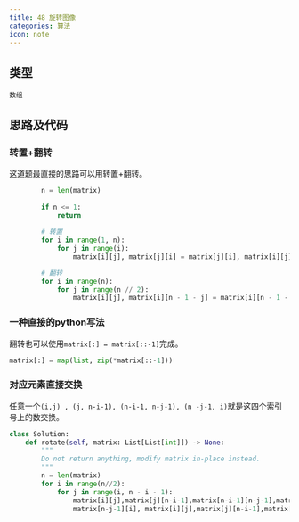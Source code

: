 ```yaml
---
title: 48 旋转图像
categories: 算法
icon: note
---
```


## 类型

`数组`

## 思路及代码

### 转置+翻转

这道题最直接的思路可以用转置+翻转。

```python
        n = len(matrix)
        
        if n <= 1:
            return 
        
        # 转置
        for i in range(1, n):
            for j in range(i):
                matrix[i][j], matrix[j][i] = matrix[j][i], matrix[i][j]

        # 翻转
        for i in range(n):
            for j in range(n // 2):
                matrix[i][j], matrix[i][n - 1 - j] = matrix[i][n - 1 - j], matrix[i][j]
```

### 一种直接的python写法

翻转也可以使用`matrix[:] = matrix[::-1]`完成。

```python
matrix[:] = map(list, zip(*matrix[::-1]))
```

### 对应元素直接交换

任意一个`(i,j) , (j, n-i-1), (n-i-1, n-j-1), (n -j-1, i)`就是这四个索引号上的数交换。

```python
class Solution:
    def rotate(self, matrix: List[List[int]]) -> None:
        """
        Do not return anything, modify matrix in-place instead.
        """
        n = len(matrix) 
        for i in range(n//2):
            for j in range(i, n - i - 1):
                matrix[i][j],matrix[j][n-i-1],matrix[n-i-1][n-j-1],matrix[n-j-1][i] = \
                matrix[n-j-1][i], matrix[i][j],matrix[j][n-i-1],matrix[n-i-1][n-j-1]
```
